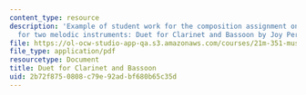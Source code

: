 ```yaml
---
content_type: resource
description: 'Example of student work for the composition assignment on counterpoint
  for two melodic instruments: Duet for Clarinet and Bassoon by Joy Perkinson.'
file: https://ol-ocw-studio-app-qa.s3.amazonaws.com/courses/21m-351-music-composition-fall-2008/2b72f8750808c79e92adbf680b65c35d_perkinson_duet.pdf
file_type: application/pdf
resourcetype: Document
title: Duet for Clarinet and Bassoon
uid: 2b72f875-0808-c79e-92ad-bf680b65c35d
---
```

